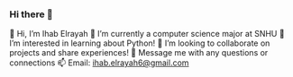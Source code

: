### Hi there 👋

👋 Hi, I’m Ihab Elrayah 
👀 I’m currently a computer science major at SNHU 
🌱 I’m interested in learning about Python!
💞️ I’m looking to collaborate on projects and share experiences! 
💬 Message me with any questions or connections
📫 Email: ihab.elrayah6@gmail.com

